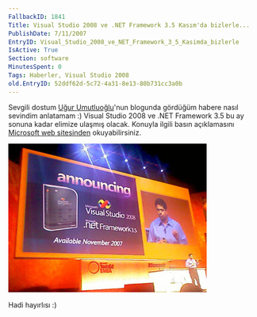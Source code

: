 ```yaml
---
FallbackID: 1841
Title: Visual Studio 2008 ve .NET Framework 3.5 Kasım'da bizlerle...
PublishDate: 7/11/2007
EntryID: Visual_Studio_2008_ve_NET_Framework_3_5_Kasimda_bizlerle
IsActive: True
Section: software
MinutesSpent: 0
Tags: Haberler, Visual Studio 2008
old.EntryID: 52ddf62d-5c72-4a31-8e13-80b731cc3a0b
---
```

Sevgili dostum [Uğur Umutluoğlu](http://umutluoglu.blogspot.com/)'nun
blogunda gördüğüm habere nasıl sevindim anlatamam :) Visual Studio 2008
ve .NET Framework 3.5 bu ay sonuna kadar elimize ulaşmış olacak. Konuyla
ilgili basın açıklamasını [Microsoft web
sitesinden](http://www.microsoft.com/presspass/press/2007/nov07/11-05TechEdDevelopersPR.mspx)
okuyabilirsiniz.

![](media/Visual_Studio_2008_ve_NET_Framework_3_5_Kasimda_bizlerle/06112007_1.jpg)

Hadi hayırlısı :)


